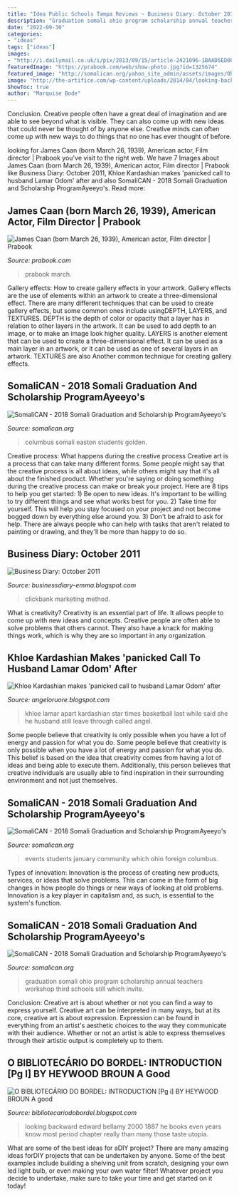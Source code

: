 ```yaml
---
title: "Idea Public Schools Tampa Reviews ~ Business Diary: October 2011"
description: "Graduation somali ohio program scholarship annual teachers workshop third schools still which invite"
date: "2022-09-30"
categories:
- "ideas"
tags: ["ideas"]
images:
- "http://i.dailymail.co.uk/i/pix/2013/09/15/article-2421096-1BAAD5ED000005DC-523_634x914.jpg"
featuredImage: "https://prabook.com/web/show-photo.jpg?id=1325674"
featured_image: "http://somalican.org/yahoo_site_admin/assets/images/Ohio_Somali_Graduation.169223412.jpg"
image: "http://the-artifice.com/wp-content/uploads/2014/04/looking-backward-300x450.jpg"
ShowToc: true
author: "Marquise Bode"
---
```



Conclusion.
Creative people often have a great deal of imagination and are able to see beyond what is visible. They can also come up with new ideas that could never be thought of by anyone else. Creative minds can often come up with new ways to do things that no one has ever thought of before.

	

		
looking for James Caan (born March 26, 1939), American actor, Film director | Prabook you've visit to the right web. We have 7 Images about James Caan (born March 26, 1939), American actor, Film director | Prabook like Business Diary: October 2011, Khloe Kardashian makes &#039;panicked call to husband Lamar Odom&#039; after and also SomaliCAN - 2018 Somali Graduation and Scholarship ProgramAyeeyo&#039;s. Read more:
		
    
## James Caan (born March 26, 1939), American Actor, Film Director | Prabook

<img loading=lazy src="https://prabook.com/web/show-photo.jpg?id=1325674" onerror="this.onerror=null;this.src='https://tse2.mm.bing.net/th?id=OIP.9pRnHp180S9PZasb95GtAwHaHW&amp;pid=15.1';" alt="James Caan (born March 26, 1939), American actor, Film director | Prabook">

_Source: prabook.com_

>prabook march. 

	

Gallery effects: How to create gallery effects in your artwork.
Gallery effects are the use of elements within an artwork to create a three-dimensional effect. There are many different techniques that can be used to create gallery effects, but some common ones include usingDEPTH, LAYERS, and TEXTURES.
 DEPTH is the depth of color or opacity that a layer has in relation to other layers in the artwork. It can be used to add depth to an image, or to make an image look higher quality. LAYERS is another element that can be used to create a three-dimensional effect. It can be used as a main layer in an artwork, or it can be used as one of several layers in an artwork. TEXTURES are also Another common technique for creating gallery effects.

    
## SomaliCAN - 2018 Somali Graduation And Scholarship ProgramAyeeyo&#039;s

<img loading=lazy src="http://www.somalican.org/images/SomaliCAN_LOGO_JPEG.jpg" onerror="this.onerror=null;this.src='https://tse3.mm.bing.net/th?id=OIP.0wag8xOIqayCjpJZ1eiFNgHaCR&amp;pid=15.1';" alt="SomaliCAN - 2018 Somali Graduation and Scholarship ProgramAyeeyo&#039;s">

_Source: somalican.org_

>columbus somali easton students golden. 

	

Creative process: What happens during the creative process
Creative art is a process that can take many different forms. Some people might say that the creative process is all about ideas, while others might say that it's all about the finished product. Whether you're saying or doing something during the creative process can make or break your project. Here are 8 tips to help you get started: 1) Be open to new ideas. It's important to be willing to try different things and see what works best for you. 2) Take time for yourself. This will help you stay focused on your project and not become bogged down by everything else around you. 3) Don't be afraid to ask for help. There are always people who can help with tasks that aren't related to painting or drawing, and they'll be more than happy to do so.

    
## Business Diary: October 2011

<img loading=lazy src="https://4.bp.blogspot.com/-4WzpXvZ791c/Tq5HhN0fqLI/AAAAAAAAFFo/d9KLT5W1mZY/s320/Clickbank-Tips.png" onerror="this.onerror=null;this.src='https://tse2.mm.bing.net/th?id=OIP.3O1qIlNnvXsODBoCNIeXgwAAAA&amp;pid=15.1';" alt="Business Diary: October 2011">

_Source: businessdiary-emma.blogspot.com_

>clickbank marketing method. 

	

What is creativity?
Creativity is an essential part of life. It allows people to come up with new ideas and concepts. Creative people are often able to solve problems that others cannot. They also have a knack for making things work, which is why they are so important in any organization.

    
## Khloe Kardashian Makes &#039;panicked Call To Husband Lamar Odom&#039; After

<img loading=lazy src="http://i.dailymail.co.uk/i/pix/2013/09/15/article-2421096-1BAAD5ED000005DC-523_634x914.jpg" onerror="this.onerror=null;this.src='https://tse2.mm.bing.net/th?id=OIP.MCRDCL9X7BDSfMflsghY4QHaKr&amp;pid=15.1';" alt="Khloe Kardashian makes &#039;panicked call to husband Lamar Odom&#039; after">

_Source: angeloruore.blogspot.com_

>khloe lamar apart kardashian star times basketball last while said she he husband still leave through called angel. 

	

Some people believe that creativity is only possible when you have a lot of energy and passion for what you do.
Some people believe that creativity is only possible when you have a lot of energy and passion for what you do. This belief is based on the idea that creativity comes from having a lot of ideas and being able to execute them. Additionally, this person believes that creative individuals are usually able to find inspiration in their surrounding environment and not just themselves.

    
## SomaliCAN - 2018 Somali Graduation And Scholarship ProgramAyeeyo&#039;s

<img loading=lazy src="http://somalican.org/yahoo_site_admin/assets/images/SCR8.33193118_std.jpg" onerror="this.onerror=null;this.src='https://tse1.mm.bing.net/th?id=OIP.TSFd7KaK2cMqnQLb53AqGwHaE7&amp;pid=15.1';" alt="SomaliCAN - 2018 Somali Graduation and Scholarship ProgramAyeeyo&#039;s">

_Source: somalican.org_

>events students january community which ohio foreign columbus. 

	

Types of innovation:
Innovation is the process of creating new products, services, or ideas that solve problems. This can come in the form of big changes in how people do things or new ways of looking at old problems. Innovation is a key player in capitalism and, as such, is essential to the system's function.

    
## SomaliCAN - 2018 Somali Graduation And Scholarship ProgramAyeeyo&#039;s

<img loading=lazy src="http://somalican.org/yahoo_site_admin/assets/images/Ohio_Somali_Graduation.169223412.jpg" onerror="this.onerror=null;this.src='https://tse3.mm.bing.net/th?id=OIP.oAJ3oFGMAOzu3W_StBA2CAHaLH&amp;pid=15.1';" alt="SomaliCAN - 2018 Somali Graduation and Scholarship ProgramAyeeyo&#039;s">

_Source: somalican.org_

>graduation somali ohio program scholarship annual teachers workshop third schools still which invite. 

	

Conclusion: Creative art is about whether or not you can find a way to express yourself.
Creative art can be interpreted in many ways, but at its core, creative art is about expression. Expression can be found in everything from an artist's aesthetic choices to the way they communicate with their audience. Whether or not an artist is able to express themselves through their artistic output is completely up to them.

    
## O BIBLIOTECÁRIO DO BORDEL: INTRODUCTION [Pg I] BY HEYWOOD BROUN A Good

<img loading=lazy src="http://the-artifice.com/wp-content/uploads/2014/04/looking-backward-300x450.jpg" onerror="this.onerror=null;this.src='https://tse2.mm.bing.net/th?id=OIP.0K7UHhpMS21ZADEjM_LT9wAAAA&amp;pid=15.1';" alt="O BIBLIOTECÁRIO DO BORDEL: INTRODUCTION [Pg i] BY HEYWOOD BROUN A good">

_Source: bibliotecariodobordel.blogspot.com_

>looking backward edward bellamy 2000 1887 he books even years know most period chapter really than many those taste utopia. 

	

What are some of the best ideas for aDIY project?
There are many amazing ideas forDIY projects that can be undertaken by anyone. Some of the best examples include building a shelving unit from scratch, designing your own led light bulb, or even making your own water filter! Whatever project you decide to undertake, make sure to take your time and get started on it today!

